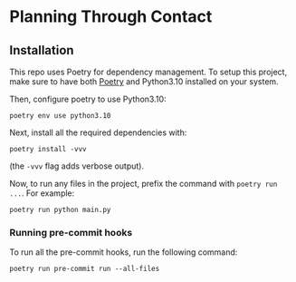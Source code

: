 # Planning Through Contact

## Installation
This repo uses Poetry for dependency management. To setup this project, make sure to have both [Poetry](https://python-poetry.org/docs/#installation) and Python3.10 installed on your system.

Then, configure poetry to use Python3.10:
```
poetry env use python3.10
```

Next, install all the required dependencies with:
```
poetry install -vvv
```
(the `-vvv` flag adds verbose output).

Now, to run any files in the project, prefix the command with `poetry run ...`. For example:
```
poetry run python main.py
```

### Running pre-commit hooks
To run all the pre-commit hooks, run the following command:
```
poetry run pre-commit run --all-files
```

